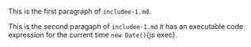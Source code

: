 This is the first paragraph of `includee-1.md`.

This is the second paragaph of `includee-1.md` it has an executable code expression for the current time `new Date()`{js exec}.
